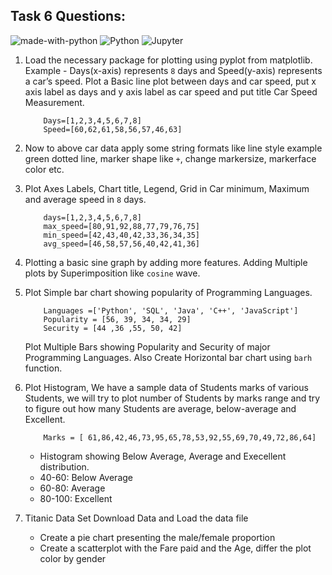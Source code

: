 ## Task 6 Questions:
![made-with-python](https://img.shields.io/badge/Made%20with-Python-1f425f.svg)
![Python](https://img.shields.io/badge/-Python-3776AB?logo=Python&logoColor=white)
![Jupyter](https://img.shields.io/badge/Jupyterlab-F37626?logo=Jupyter&logoColor=white)

1. Load the necessary package for plotting using pyplot from matplotlib. <br>
   Example - Days(x-axis) represents `8` days and Speed(y-axis) represents a car’s speed. Plot a Basic line plot between days and car speed, put x axis label as days and y axis label as car speed and put title Car Speed Measurement.
   
   ```{python}
       Days=[1,2,3,4,5,6,7,8]
       Speed=[60,62,61,58,56,57,46,63]
   ```
2. Now to above car data apply some string formats  like line style example green dotted line, marker shape like  `+`, change markersize, markerface color etc.
3. Plot Axes Labels, Chart title, Legend, Grid in Car minimum, Maximum and average speed in `8` days.
   ```{python}
       days=[1,2,3,4,5,6,7,8]
       max_speed=[80,91,92,88,77,79,76,75]
       min_speed=[42,43,40,42,33,36,34,35]
       avg_speed=[46,58,57,56,40,42,41,36]
   ```
4. Plotting a basic sine graph by adding more features. Adding Multiple plots by Superimposition like `cosine` wave.
5. Plot Simple bar chart showing popularity of Programming Languages.
    ```{python}
        Languages =['Python', 'SQL', 'Java', 'C++', 'JavaScript']
        Popularity = [56, 39, 34, 34, 29]
        Security = [44 ,36 ,55, 50, 42]
   ```
   Plot Multiple Bars showing Popularity and Security of major Programming Languages. Also Create Horizontal bar chart using `barh` function.
6. Plot Histogram, We have a sample data of Students marks of various Students, we will try to plot number of Students by marks range and try to figure out how many Students are average, below-average and Excellent.
   ```{python}
       Marks = [ 61,86,42,46,73,95,65,78,53,92,55,69,70,49,72,86,64]
   ```

     - Histogram showing Below Average, Average and Execellent distribution.
     - 40-60: Below Average
     - 60-80: Average
     - 80-100: Excellent
7. Titanic Data Set Download Data and Load the data file
     - Create a pie chart presenting the male/female proportion 
     - Create a scatterplot with the Fare paid and the Age, differ the plot color by gender
